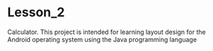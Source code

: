 # Lesson_2
Calculator.
This project is intended for learning layout design for the Android operating system using the Java programming language
